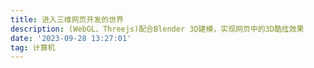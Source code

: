 ```yaml
---
title: 进入三维网页开发的世界
description: (WebGL、Threejs)配合Blender 3D建模，实现网页中的3D酷炫效果
date: '2023-09-28 13:27:01'
tag: 计算机
---
```

